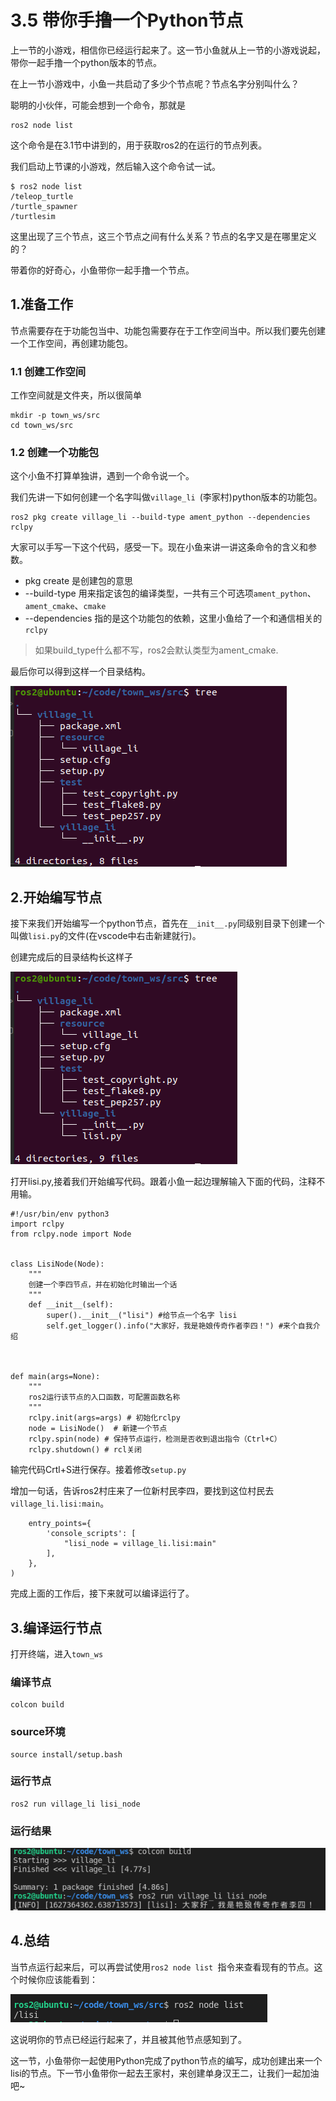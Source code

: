 # 3.5 带你手撸一个Python节点

上一节的小游戏，相信你已经运行起来了。这一节小鱼就从上一节的小游戏说起，带你一起手撸一个python版本的节点。



在上一节小游戏中，小鱼一共启动了多少个节点呢？节点名字分别叫什么？

聪明的小伙伴，可能会想到一个命令，那就是

```
ros2 node list
```

这个命令是在3.1节中讲到的，用于获取ros2的在运行的节点列表。

我们启动上节课的小游戏，然后输入这个命令试一试。

```
$ ros2 node list
/teleop_turtle
/turtle_spawner
/turtlesim
```

这里出现了三个节点，这三个节点之间有什么关系？节点的名字又是在哪里定义的？

带着你的好奇心，小鱼带你一起手撸一个节点。



## 1.准备工作

节点需要存在于功能包当中、功能包需要存在于工作空间当中。所以我们要先创建一个工作空间，再创建功能包。

### 1.1 创建工作空间

工作空间就是文件夹，所以很简单

```
mkdir -p town_ws/src
cd town_ws/src
```

### 1.2 创建一个功能包

这个小鱼不打算单独讲，遇到一个命令说一个。

我们先讲一下如何创建一个名字叫做`village_li `(李家村)python版本的功能包。

```
ros2 pkg create village_li --build-type ament_python --dependencies rclpy
```

大家可以手写一下这个代码，感受一下。现在小鱼来讲一讲这条命令的含义和参数。

- pkg create 是创建包的意思
- --build-type 用来指定该包的编译类型，一共有三个可选项`ament_python`、`ament_cmake`、`cmake`
- --dependencies 指的是这个功能包的依赖，这里小鱼给了一个和通信相关的`rclpy`



> 如果build_type什么都不写，ros2会默认类型为ament_cmake.



最后你可以得到这样一个目录结构。

![image-20210727125747458](3.5手撸一个节点Python版本/imgs/image-20210727125747458.png)

## 2.开始编写节点

接下来我们开始编写一个python节点，首先在`__init__.py`同级别目录下创建一个叫做`lisi.py`的文件(在vscode中右击新建就行)。

创建完成后的目录结构长这样子

![image-20210727125908746](3.5手撸一个节点Python版本/imgs/image-20210727125908746.png)

打开lisi.py,接着我们开始编写代码。跟着小鱼一起边理解输入下面的代码，注释不用输。

```
#!/usr/bin/env python3
import rclpy
from rclpy.node import Node


class LisiNode(Node):
    """
    创建一个李四节点，并在初始化时输出一个话
    """
    def __init__(self):
        super().__init__("lisi") #给节点一个名字 lisi
        self.get_logger().info("大家好，我是艳娘传奇作者李四！") #来个自我介绍



def main(args=None):
    """
    ros2运行该节点的入口函数，可配置函数名称
    """
    rclpy.init(args=args) # 初始化rclpy
    node = LisiNode()  # 新建一个节点
    rclpy.spin(node) # 保持节点运行，检测是否收到退出指令（Ctrl+C）
    rclpy.shutdown() # rcl关闭
```



输完代码Crtl+S进行保存。接着修改`setup.py`

增加一句话，告诉ros2村庄来了一位新村民李四，要找到这位村民去`village_li.lisi:main`。

```
    entry_points={
        'console_scripts': [
            "lisi_node = village_li.lisi:main"
        ],
    },
)
```



完成上面的工作后，接下来就可以编译运行了。



## 3.编译运行节点

打开终端，进入`town_ws`

### 编译节点

```
colcon build
```

### source环境

```
source install/setup.bash
```

### 运行节点

```
ros2 run village_li lisi_node
```

### 运行结果

![image-20210727134002735](3.5手撸一个节点Python版本/imgs/image-20210727134002735.png)

## 4.总结

当节点运行起来后，可以再尝试使用`ros2 node list `指令来查看现有的节点。这个时候你应该能看到：

![image-20210727135236470](3.5手撸一个节点Python版本/imgs/image-20210727135236470.png)

这说明你的节点已经运行起来了，并且被其他节点感知到了。



这一节，小鱼带你一起使用Python完成了python节点的编写，成功创建出来一个lisi的节点。下一节小鱼带你一起去王家村，来创建单身汉王二，让我们一起加油吧~
